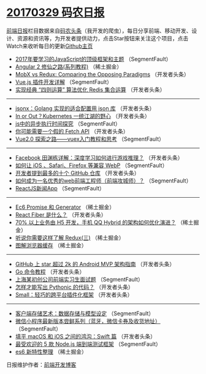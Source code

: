 # [20170329 码农日报](http://hao.caibaojian.com/date/2017/03/29)

[前端日报](http://caibaojian.com/c/news)栏目数据来自[码农头条](http://hao.caibaojian.com/)（我开发的爬虫），每日分享前端、移动开发、设计、资源和资讯等，为开发者提供动力，点击Star按钮来关注这个项目，点击Watch来收听每日的更新[Github主页](https://github.com/kujian/frontendDaily)
* [2017年要学习的JavaScript的顶级框架和主题](http://hao.caibaojian.com/32404.html) （SegmentFault）
* [Angular 2 修仙之路(系列教程)](http://hao.caibaojian.com/32418.html) （稀土掘金）
* [MobX vs Redux: Comparing the Opposing Paradigms](http://hao.caibaojian.com/32447.html) （开发者头条）
* [Vue.js 插件开发详解](http://hao.caibaojian.com/32406.html) （SegmentFault）
* [实现经典 “四则运算” 算法优化 Redis 集合运算](http://hao.caibaojian.com/32445.html) （开发者头条）

***
* [jsonx：Golang 实现的适合配置用 json 库](http://hao.caibaojian.com/32437.html) （开发者头条）
* [In or Out？Kubernetes 一统江湖的野心](http://hao.caibaojian.com/32438.html) （开发者头条）
* [js中的异步执行时间探究](http://hao.caibaojian.com/32401.html) （SegmentFault）
* [你可能需要一个假的 Fetch API](http://hao.caibaojian.com/32440.html) （开发者头条）
* [Vue2.0 探索之路——vuex入门教程和思考](http://hao.caibaojian.com/32402.html) （SegmentFault）

***
* [Facebook 田渊栋详解：深度学习如何进行游戏推理？](http://hao.caibaojian.com/32430.html) （开发者头条）
* [如何让 iOS 、Safari、Firefox 等兼容 WebP](http://hao.caibaojian.com/32403.html) （SegmentFault）
* [开发者提到最多的十个 GitHub 仓库](http://hao.caibaojian.com/32426.html) （开发者头条）
* [如何成为一名优秀的web前端工程师（前端攻城师）？](http://hao.caibaojian.com/32405.html) （SegmentFault）
* [ReactJS新闻App](http://hao.caibaojian.com/32395.html) （SegmentFault）

***
* [Ec6 Promise 和 Generator](http://hao.caibaojian.com/32417.html) （稀土掘金）
* [React Fiber 是什么？](http://hao.caibaojian.com/32436.html) （开发者头条）
* [70% 以上业务由 H5 开发，手机 QQ Hybrid 的架构如何优化演进？](http://hao.caibaojian.com/32420.html) （稀土掘金）
* [听说你需要这样了解 Redux(三)](http://hao.caibaojian.com/32421.html) （稀土掘金）
* [图解浏览器缓存](http://hao.caibaojian.com/32422.html) （稀土掘金）

***
* [GitHub 上 star 超过 2k 的 Android MVP 架构指南](http://hao.caibaojian.com/32429.html) （开发者头条）
* [Go 命令教程](http://hao.caibaojian.com/32428.html) （开发者头条）
* [上海某初创公司前端实习生面试题](http://hao.caibaojian.com/32394.html) （SegmentFault）
* [怎样才能写出 Pythonic 的代码？](http://hao.caibaojian.com/32443.html) （开发者头条）
* [Small：轻巧的跨平台插件化框架](http://hao.caibaojian.com/32444.html) （开发者头条）

***
* [客户端存储艺术：数据存储与模型设定](http://hao.caibaojian.com/32396.html) （SegmentFault）
* [微信小程序最新版本尝鲜系列（蓝牙，微信卡券及收货地址）](http://hao.caibaojian.com/32397.html) （SegmentFault）
* [填平 macOS 和 iOS 之间的鸿沟：Swift 篇](http://hao.caibaojian.com/32446.html) （开发者头条）
* [最受欢迎的 5 款 Node.js 端到端测试框架](http://hao.caibaojian.com/32398.html) （SegmentFault）
* [es6 新特性整理](http://hao.caibaojian.com/32419.html) （稀土掘金）

日报维护作者：[前端开发博客](http://caibaojian.com/) 